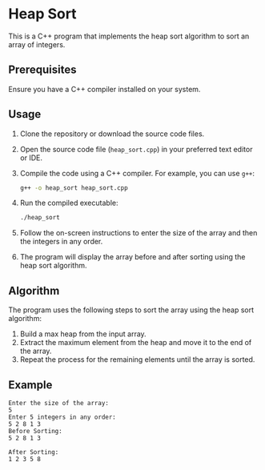 # Heap Sort

This is a C++ program that implements the heap sort algorithm to sort an array of integers.

## Prerequisites

Ensure you have a C++ compiler installed on your system.

## Usage

1. Clone the repository or download the source code files.
2. Open the source code file (`heap_sort.cpp`) in your preferred text editor or IDE.
3. Compile the code using a C++ compiler. For example, you can use `g++`:

    ```bash
    g++ -o heap_sort heap_sort.cpp
    ```

4. Run the compiled executable:

    ```bash
    ./heap_sort
    ```

5. Follow the on-screen instructions to enter the size of the array and then the integers in any order.
6. The program will display the array before and after sorting using the heap sort algorithm.

## Algorithm

The program uses the following steps to sort the array using the heap sort algorithm:

1. Build a max heap from the input array.
2. Extract the maximum element from the heap and move it to the end of the array.
3. Repeat the process for the remaining elements until the array is sorted.

## Example

```plaintext
Enter the size of the array:
5
Enter 5 integers in any order:
5 2 8 1 3
Before Sorting:
5 2 8 1 3

After Sorting:
1 2 3 5 8
